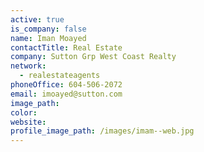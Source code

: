```yaml
---
active: true
is_company: false
name: Iman Moayed
contactTitle: Real Estate
company: Sutton Grp West Coast Realty
network:
  - realestateagents
phoneOffice: 604-506-2072
email: imoayed@sutton.com
image_path:
color:
website:
profile_image_path: /images/imam--web.jpg
---
```



